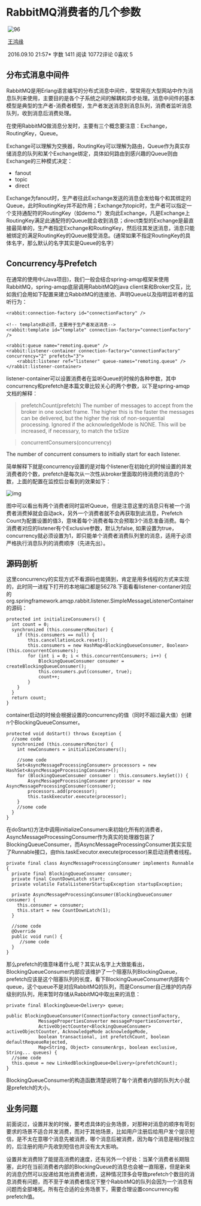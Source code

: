 # RabbitMQ消费者的几个参数

​             ![96](https://upload.jianshu.io/users/upload_avatars/1528900/6a8c2914a9b8.jpg?imageMogr2/auto-orient/strip|imageView2/1/w/96/h/96) 

​             [王鸿缘](https://www.jianshu.com/u/07b68d1085ff)                          

​                                2016.09.10 21:57*               字数 1411             阅读 10772评论 0喜欢 5

## 分布式消息中间件

RabbitMQ是用Erlang语言编写的分布式消息中间件，常常用在大型网站中作为消息队列来使用，主要目的是各个子系统之间的解耦和异步处理。消息中间件的基本模型是典型的生产者-消费者模型，生产者发送消息到消息队列，消费者监听消息队列，收到消息后消费处理。

在使用RabbitMQ做消息分发时，主要有三个概念要注意：Exchange，RoutingKey，Queue。

Exchange可以理解为交换器，RoutingKey可以理解为路由，Queue作为真实存储消息的队列和某个Exchange绑定，具体如何路由到感兴趣的Queue则由Exchange的三种模式决定：

- fanout
- topic
- direct

Exchange为fanout时，生产者往此Exchange发送的消息会发给每个和其绑定的Queue，此时RoutingKey并不起作用；Exchange为topic时，生产者可以指定一个支持通配符的RoutingKey（如demo.*）发向此Exchange，凡是Exchange上RoutingKey满足此通配符的Queue就会收到消息；direct类型的Exchange是最直接最简单的，生产者指定Exchange和RoutingKey，然后往其发送消息，消息只能被绑定的满足RoutingKey的Queue接受消息。(通常如果不指定RoutingKey的具体名字，那么默认的名字其实是Queue的名字）

## Concurrency与Prefetch

在通常的使用中(Java项目)，我们一般会结合spring-amqp框架来使用RabbitMQ，spring-amqp底层调用RabbitMQ的java  client来和Broker交互，比如我们会用如下配置来建立RabbitMQ的连接池、声明Queue以及指明监听者的监听行为：

```
<rabbit:connection-factory id="connectionFactory" />

<!-- template非必须，主要用于生产者发送消息-->
<rabbit:template id="template" connection-factory="connectionFactory" />

<rabbit:queue name="remoting.queue" />
<rabbit:listener-container connection-factory="connectionFactory" concurrency="2" prefetch="3">
    <rabbit:listener ref="listener" queue-names="remoting.queue" />
</rabbit:listener-container>
```

listener-container可以设置消费者在监听Queue的时候的各种参数，其中concurrency和prefetch是本篇文章比较关心的两个参数，以下是spring-amqp文档的解释：

> prefetchCount(prefetch)
>  The number of messages to accept from the broker in one socket frame.  The higher this is the faster the messages can be delivered, but the  higher the risk of non-sequential processing. Ignored if the  acknowledgeMode
>  is NONE. This will be increased, if necessary, to match the txSize

> concurrentConsumers(concurrency)

The number of concurrent consumers to initially start for each listener.

简单解释下就是concurrency设置的是对每个listener在初始化的时候设置的并发消费者的个数，prefetch是每次从一次性从broker里面取的待消费的消息的个数，上面的配置在监控后台看到的效果如下：

 

![img](https://upload-images.jianshu.io/upload_images/1528900-ea7ec17528517a40.png?imageMogr2/auto-orient/strip%7CimageView2/2/w/700)

图中可以看出有两个消费者同时监听Queue，但是注意这里的消息只有被一个消费者消费掉就会自动ack，另外一个消费者就不会再获取到此消息，Prefetch   Count为配置设置的值3，意味着每个消费者每次会预取3个消息准备消费。每个消费者对应的listener有个Exclusive参数，默认为false,  如果设置为true，concurrency就必须设置为1，即只能单个消费者消费队列里的消息，适用于必须严格执行消息队列的消费顺序（先进先出）。

## 源码剖析

这里concurrency的实现方式不看源码也能猜到，肯定是用多线程的方式来实现的，此时同一进程下打开的本地端口都是56278.下面看看listener-contaner对应的org.springframework.amqp.rabbit.listener.SimpleMessageListenerContainer的源码：

```
protected int initializeConsumers() {
  int count = 0;
  synchronized (this.consumersMonitor) {
    if (this.consumers == null) {
        this.cancellationLock.reset();
        this.consumers = new HashMap<BlockingQueueConsumer, Boolean>(this.concurrentConsumers);
        for (int i = 0; i < this.concurrentConsumers; i++) {
            BlockingQueueConsumer consumer = createBlockingQueueConsumer();
            this.consumers.put(consumer, true);
            count++;
        }
    }
  }
  return count;
}
```

container启动的时候会根据设置的concurrency的值（同时不超过最大值）创建n个BlockingQueueConsumer。

```
protected void doStart() throws Exception {
  //some code
  synchronized (this.consumersMonitor) {
    int newConsumers = initializeConsumers();

    //some code
    Set<AsyncMessageProcessingConsumer> processors = new HashSet<AsyncMessageProcessingConsumer>();
    for (BlockingQueueConsumer consumer : this.consumers.keySet()) {
        AsyncMessageProcessingConsumer processor = new AsyncMessageProcessingConsumer(consumer);
        processors.add(processor);
        this.taskExecutor.execute(processor);
    }
    //some code
  }
}
```

在doStart()方法中调用initializeConsumers来初始化所有的消费者，AsyncMessageProcessingConsumer作为真实的处理器包装了BlockingQueueConsumer，而AsyncMessageProcessingConsumer其实实现了Runnable接口，由this.taskExecutor.execute(processor)来启动消费者线程。

```
private final class AsyncMessageProcessingConsumer implements Runnable {
  private final BlockingQueueConsumer consumer;
  private final CountDownLatch start;
  private volatile FatalListenerStartupException startupException;

  private AsyncMessageProcessingConsumer(BlockingQueueConsumer consumer) {
    this.consumer = consumer;
    this.start = new CountDownLatch(1);
  }

  //some code
  @Override
  public void run() {
     //some code
  }
}
```

那么prefetch的值意味着什么呢？其实从名字上大致能看出，BlockingQueueConsumer内部应该维护了一个阻塞队列BlockingQueue，prefetch应该是这个阻塞队列的长度，看下BlockingQueueConsumer内部有个queue，这个queue不是对应RabbitMQ的队列，而是Consumer自己维护的内存级别的队列，用来暂时存储从RabbitMQ中取出来的消息：

```
private final BlockingQueue<Delivery> queue;

public BlockingQueueConsumer(ConnectionFactory connectionFactory,
            MessagePropertiesConverter messagePropertiesConverter,
            ActiveObjectCounter<BlockingQueueConsumer> activeObjectCounter, AcknowledgeMode acknowledgeMode,
            boolean transactional, int prefetchCount, boolean defaultRequeueRejected,
            Map<String, Object> consumerArgs, boolean exclusive, String... queues) {
  //some code
  this.queue = new LinkedBlockingQueue<Delivery>(prefetchCount);
}
```

BlockingQueueConsumer的构造函数清楚说明了每个消费者内部的队列大小就是prefetch的大小。

## 业务问题

前面说过，设置并发的时候，要考虑具体的业务场景，对那种对消息的顺序有苛刻要求的场景不适合并发消费，而对于其他场景，比如用户注册后给用户发个提示短信，是不太在意哪个消息先被消费，哪个消息后被消费，因为每个消息是相对独立的，后注册的用户先收到短信也并没有太大影响。

设置并发消费除了能提高消费的速度，还有另外一个好处：当某个消费者长期阻塞，此时在当前消费者内部的BlockingQueue的消息也会被一直阻塞，但是新来的消息仍然可以投递给其他消费者消费，这种情况顶多会导致prefetch个数目的消息消费有问题，而不至于单消费者情况下整个RabbitMQ的队列会因为一个消息有问题而全部堵死。所有在合适的业务场景下，需要合理设置concurrency和prefetch值。